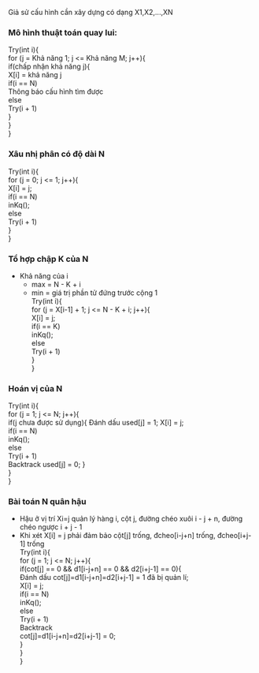 Giả sử cấu hình cần xây dựng có dạng X1,X2,...,XN  
### Mô hình thuật toán quay lui:  
Try(int i){  
    for (j = Khả năng 1; j <= Khả năng M; j++){  
        if(chấp nhận khả năng j){  
            X[i] = khả năng j  
            if(i == N)  
                Thông báo cấu hình tìm được  
            else  
                Try(i + 1)  
        }  
    }  
}  
### Xâu nhị phân có độ dài N 
Try(int i){  
    for (j = 0; j <= 1; j++){  
        X[i] = j;  
        if(i == N)  
            inKq();    
        else  
            Try(i + 1)  
    }  
}  
### Tổ hợp chập K của N
- Khả năng của i 
    + max = N - K + i
    + min = giá trị phần tử đứng trước cộng 1  
Try(int i){  
    for (j = X[i-1] + 1; j <= N - K + i; j++){  
        X[i] = j;  
        if(i == K)  
            inKq();    
        else  
            Try(i + 1)  
    }  
}  
### Hoán vị của N 
Try(int i){  
    for (j = 1; j <= N; j++){  
        if(j chưa được sử dụng){
            Đánh dấu used[j] = 1; 
            X[i] = j;  
            if(i == N)  
                inKq();    
            else  
                Try(i + 1)  
            Backtrack 
            used[j] = 0;
        }  
    }  
}  
### Bài toán N quân hậu
- Hậu ở vị trí Xi=j quản lý hàng i, cột j, đường chéo xuôi i - j + n, đường chéo ngược i + j - 1  
- Khi xét X[i] = j phải đảm bảo cột[j] trống, đcheo[i-j+n] trống, đcheo[i+j-1] trống  
Try(int i){  
    for (j = 1; j <= N; j++){  
        if(cot[j] == 0 && d1[i-j+n] == 0 && d2[i+j-1] == 0){  
            Đánh dấu cot[j]=d1[i-j+n]=d2[i+j-1] = 1 đã bị quản lí;   
            X[i] = j;  
            if(i == N)  
                inKq();    
            else  
                Try(i + 1)  
            Backtrack  
            cot[j]=d1[i-j+n]=d2[i+j-1] = 0;  
        }  
    }  
}  

